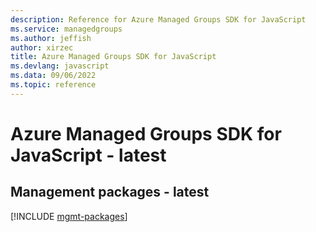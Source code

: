 ```yaml
---
description: Reference for Azure Managed Groups SDK for JavaScript
ms.service: managedgroups
ms.author: jeffish
author: xirzec
title: Azure Managed Groups SDK for JavaScript
ms.devlang: javascript
ms.data: 09/06/2022
ms.topic: reference
---
```

# Azure Managed Groups SDK for JavaScript - latest

## Management packages - latest
[!INCLUDE [mgmt-packages](managed-groups-mgmt-index.md)]
